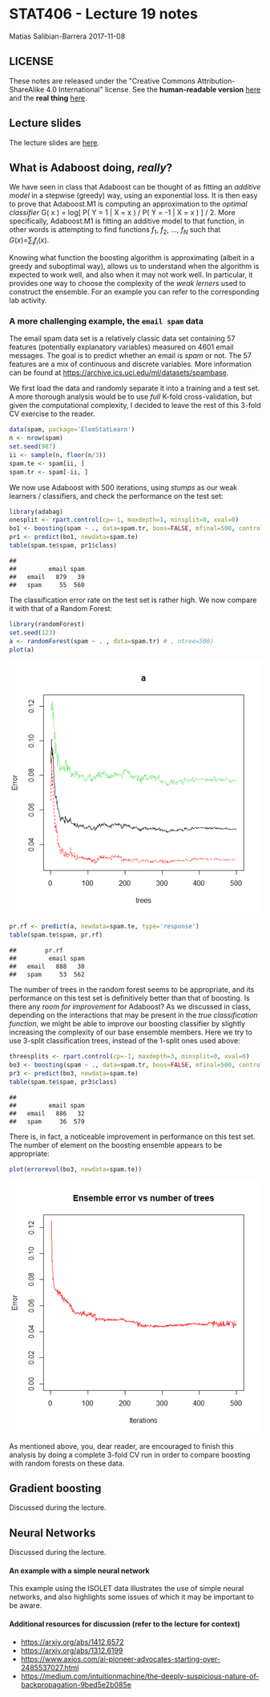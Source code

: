 STAT406 - Lecture 19 notes
================
Matias Salibian-Barrera
2017-11-08

LICENSE
-------

These notes are released under the "Creative Commons Attribution-ShareAlike 4.0 International" license. See the **human-readable version** [here](https://creativecommons.org/licenses/by-sa/4.0/) and the **real thing** [here](https://creativecommons.org/licenses/by-sa/4.0/legalcode).

Lecture slides
--------------

The lecture slides are [here](STAT406-17-lecture-19-preliminary.pdf).

What is Adaboost doing, *really*?
---------------------------------

We have seen in class that Adaboost can be thought of as fitting an *additive model* in a stepwise (greedy) way, using an exponential loss. It is then easy to prove that Adaboost.M1 is computing an approximation to the *optimal classifier* G( x ) = log\[ P( Y = 1 | X = x ) / P( Y = -1 | X = x ) \] / 2. More specifically, Adaboost.M1 is fitting an additive model to that function, in other words is attempting to find functions *f*<sub>1</sub>, *f*<sub>2</sub>, ..., *f*<sub>*N*</sub> such that *G*(*x*)=∑<sub>*i*</sub>*f*<sub>*i*</sub>(*x*).

Knowing what function the boosting algorithm is approximating (albeit in a greedy and suboptimal way), allows us to
understand when the algorithm is expected to work well, and also when it may not work well. In particular, it provides one way to choose the complexity of the *weak lerners* used to construct the ensemble. For an example you can refer to the corresponding lab activity.

### A more challenging example, the `email spam` data

The email spam data set is a relatively classic data set containing 57 features (potentially explanatory variables) measured on 4601 email messages. The goal is to predict whether an email is *spam* or not. The 57 features are a mix of continuous and discrete variables. More information can be found at <https://archive.ics.uci.edu/ml/datasets/spambase>.

We first load the data and randomly separate it into a training and a test set. A more thorough analysis would be to use *full* K-fold cross-validation, but given the computational complexity, I decided to leave the rest of this 3-fold CV exercise to the reader.

``` r
data(spam, package='ElemStatLearn')
n <- nrow(spam)
set.seed(987)
ii <- sample(n, floor(n/3))
spam.te <- spam[ii, ]
spam.tr <- spam[-ii, ]
```

We now use Adaboost with 500 iterations, using *stumps* as our weak learners / classifiers, and check the performance on the test set:

``` r
library(adabag)
onesplit <- rpart.control(cp=-1, maxdepth=1, minsplit=0, xval=0)
bo1 <- boosting(spam ~ ., data=spam.tr, boos=FALSE, mfinal=500, control=onesplit)
pr1 <- predict(bo1, newdata=spam.te)
table(spam.te$spam, pr1$class)
```

    ##        
    ##         email spam
    ##   email   879   39
    ##   spam     55  560

The classification error rate on the test set is rather high. We now compare it with that of a Random Forest:

``` r
library(randomForest)
set.seed(123) 
a <- randomForest(spam ~ . , data=spam.tr) # , ntree=500)
plot(a)
```

![](README_files/figure-markdown_github-ascii_identifiers/spam.3-1.png)

``` r
pr.rf <- predict(a, newdata=spam.te, type='response')
table(spam.te$spam, pr.rf)
```

    ##        pr.rf
    ##         email spam
    ##   email   888   30
    ##   spam     53  562

The number of trees in the random forest seems to be appropriate, and its performance on this test set is definitively better than that of boosting. Is there any *room for improvement* for Adaboost? As we discussed in class, depending on the interactions that may be present in the *true classification function*, we might be able to improve our boosting classifier by slightly increasing the complexity of our base ensemble members. Here we try to use 3-split classification trees, instead of the 1-split ones used above:

``` r
threesplits <- rpart.control(cp=-1, maxdepth=3, minsplit=0, xval=0)
bo3 <- boosting(spam ~ ., data=spam.tr, boos=FALSE, mfinal=500, control=threesplits)
pr3 <- predict(bo3, newdata=spam.te)
table(spam.te$spam, pr3$class)
```

    ##        
    ##         email spam
    ##   email   886   32
    ##   spam     36  579

There is, in fact, a noticeable improvement in performance on this test set. The number of element on the boosting ensemble appears to be appropriate:

``` r
plot(errorevol(bo3, newdata=spam.te))
```

![](README_files/figure-markdown_github-ascii_identifiers/spam.5-1.png)

As mentioned above, you, dear reader, are encouraged to finish this analysis by doing a complete 3-fold CV run in order to compare boosting with random forests on these data.

Gradient boosting
-----------------

Discussed during the lecture.

Neural Networks
---------------

Discussed during the lecture.

#### An example with a simple neural network

This example using the ISOLET data illustrates the use of simple neural networks, and also highlights some issues of which it may be important to be aware.

#### Additional resources for discussion (refer to the lecture for context)

-   <https://arxiv.org/abs/1412.6572>
-   <https://arxiv.org/abs/1312.6199>
-   <https://www.axios.com/ai-pioneer-advocates-starting-over-2485537027.html>
-   <https://medium.com/intuitionmachine/the-deeply-suspicious-nature-of-backpropagation-9bed5e2b085e>
